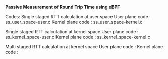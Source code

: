 **Passive Measurement of Round Trip Time using eBPF**

Codes: 
Single staged RTT calculation at user space 
	User plane code : ss_user_space-user.c
	Kernel plane code : ss_user_space-kernel.c
	
Single staged RTT calculation at kernel space 
	User plane code : ss_kernel_space-user.c
	Kernel plane code : ss_kernel_space-kernel.c
	
Multi staged RTT calculation at kernel space 
	User plane code : 
	Kernel plane code : 
